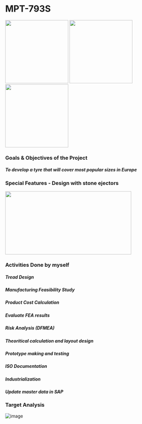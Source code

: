 # MPT-793S
<img src="https://github.com/Oshintha/MPT-793S/assets/155742370/ea54997f-f6b8-43cc-9457-d2ae77f43d84" width="200" height="200">
<img src="https://github.com/Oshintha/MPT-793S/assets/155742370/088a0cd3-64b6-4766-b016-dbc4e1bd04bd" width="200" height="200">
<img src="https://github.com/Oshintha/MPT-793S/assets/155742370/acbe219c-6b26-4768-a8bd-863dbe6ff134" width="200" height="200">

<h3>Goals & Objectives of the Project</h3>
<h5>To develop a tyre that will cover most popular sizes in Europe</h5>
  
<h3>Special Features - Design with stone ejectors</h3>

<img src="https://github.com/Oshintha/MPT-793S/assets/155742370/1946953f-d5a9-4265-8193-7cea725a8a01" width="400" height="200">
<h3>Activities Done by myself</h3>
<h5>Tread Design</h5>
<h5>Manufacturing Feasibility Study</h5>
<h5>Product Cost Calculation</h5>
<h5>Evaluate FEA results</h5>
<h5>Risk Analysis (DFMEA)</h5>
<h5>Theoritical calculation and layout design</h5>
<h5>Prototype making and testing</h5>
<h5>ISO Documentation</h5>
<h5>Industrialization</h5>
<h5>Update master data in SAP</h5>
<h3>Target Analysis</h3>

![image](https://github.com/Oshintha/MPT-793S/assets/155742370/58898150-bb34-4803-a11c-79d4b49d2e2f)
